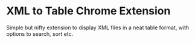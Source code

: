 # XML to Table Chrome Extension

Simple but nifty extension to display XML files in a neat table format, with options to search, sort etc.